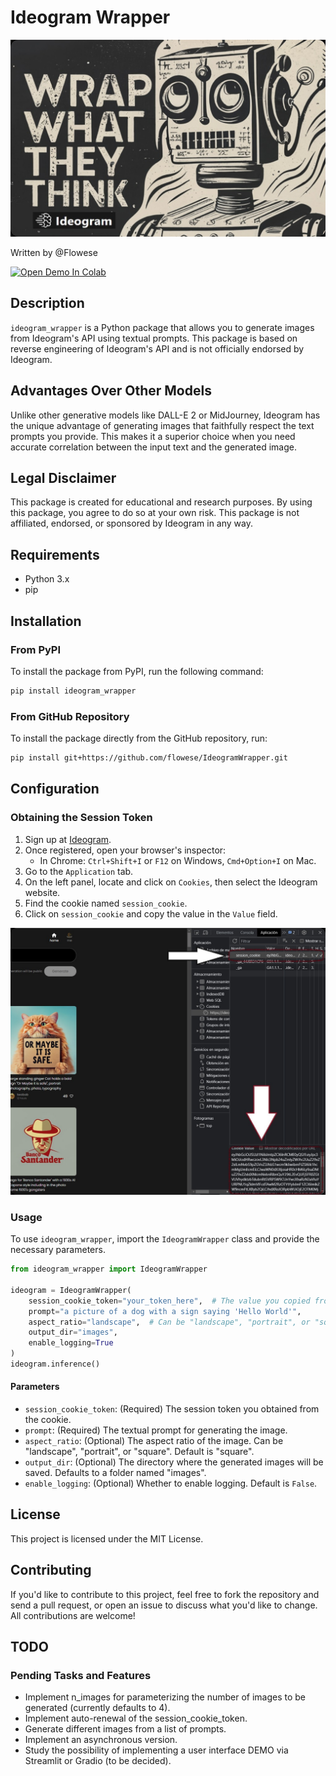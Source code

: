 # Ideogram Wrapper

![Ideogram Wrapper](banner.jpeg)

Written by @Flowese

<a href="https://colab.research.google.com/drive/1tUtiY2GzVlbAVjR-j78pWeY9Ac53IJzz?usp=sharing" target="_blank"><img src="https://colab.research.google.com/assets/colab-badge.svg" alt="Open Demo In Colab"></a>

## Description


`ideogram_wrapper` is a Python package that allows you to generate images from Ideogram's API using textual prompts. This package is based on reverse engineering of Ideogram's API and is not officially endorsed by Ideogram.

## Advantages Over Other Models

Unlike other generative models like DALL-E 2 or MidJourney, Ideogram has the unique advantage of generating images that faithfully respect the text prompts you provide. This makes it a superior choice when you need accurate correlation between the input text and the generated image.

## Legal Disclaimer

This package is created for educational and research purposes. By using this package, you agree to do so at your own risk. This package is not affiliated, endorsed, or sponsored by Ideogram in any way.

## Requirements

- Python 3.x
- pip

## Installation

### From PyPI

To install the package from PyPI, run the following command:

```bash
pip install ideogram_wrapper
```

### From GitHub Repository

To install the package directly from the GitHub repository, run:

```bash
pip install git+https://github.com/flowese/IdeogramWrapper.git
```

## Configuration

### Obtaining the Session Token

1. Sign up at [Ideogram](https://ideogram.ai/signup).
2. Once registered, open your browser's inspector:
   - In Chrome: `Ctrl+Shift+I` or `F12` on Windows, `Cmd+Option+I` on Mac.
3. Go to the `Application` tab.
4. On the left panel, locate and click on `Cookies`, then select the Ideogram website.
5. Find the cookie named `session_cookie`.
6. Click on `session_cookie` and copy the value in the `Value` field.

![Ideogram Wrapper](screen_cookies.jpeg)

### Usage

To use `ideogram_wrapper`, import the `IdeogramWrapper` class and provide the necessary parameters.

```python
from ideogram_wrapper import IdeogramWrapper

ideogram = IdeogramWrapper(
    session_cookie_token="your_token_here",  # The value you copied from the session cookie
    prompt="a picture of a dog with a sign saying 'Hello World'",
    aspect_ratio="landscape",  # Can be "landscape", "portrait", or "square"
    output_dir="images",
    enable_logging=True
)
ideogram.inference()
```

#### Parameters

- `session_cookie_token`: (Required) The session token you obtained from the cookie.
- `prompt`: (Required) The textual prompt for generating the image.
- `aspect_ratio`: (Optional) The aspect ratio of the image. Can be "landscape", "portrait", or "square". Default is "square".
- `output_dir`: (Optional) The directory where the generated images will be saved. Defaults to a folder named "images".
- `enable_logging`: (Optional) Whether to enable logging. Default is `False`.

## License

This project is licensed under the MIT License.

## Contributing

If you'd like to contribute to this project, feel free to fork the repository and send a pull request, or open an issue to discuss what you'd like to change. All contributions are welcome!

## TODO

### Pending Tasks and Features

- Implement n_images for parameterizing the number of images to be generated (currently defaults to 4).
- Implement auto-renewal of the session_cookie_token.
- Generate different images from a list of prompts.
- Implement an asynchronous version.
- Study the possibility of implementing a user interface DEMO via Streamlit or Gradio (to be decided).
